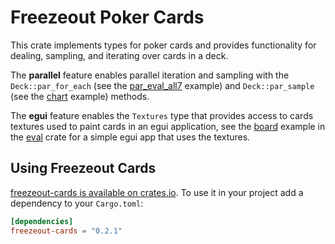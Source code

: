 # Freezeout Poker Cards

This crate implements types for poker cards and provides functionality for
dealing, sampling, and iterating over cards in a deck.

The **parallel** feature enables parallel iteration and sampling with the
`Deck::par_for_each` (see the [par_eval_all7](../eval/examples/par_eval_all7.rs)
example) and `Deck::par_sample` (see the [chart](../eval/examples/chart.rs) example)
methods.

The **egui** feature enables the `Textures` type that provides access to cards
textures used to paint cards in an egui application, see the
[board](../eval/examples/board.rs) example in the [eval](../eval/) crate for a simple
egui app that uses the textures.

## Using Freezeout Cards

[freezeout-cards is available on crates.io](https://crates.io/crates/freezeout-cards).
To use it in your project add a dependency to your `Cargo.toml`:

```toml
[dependencies]
freezeout-cards = "0.2.1"
```